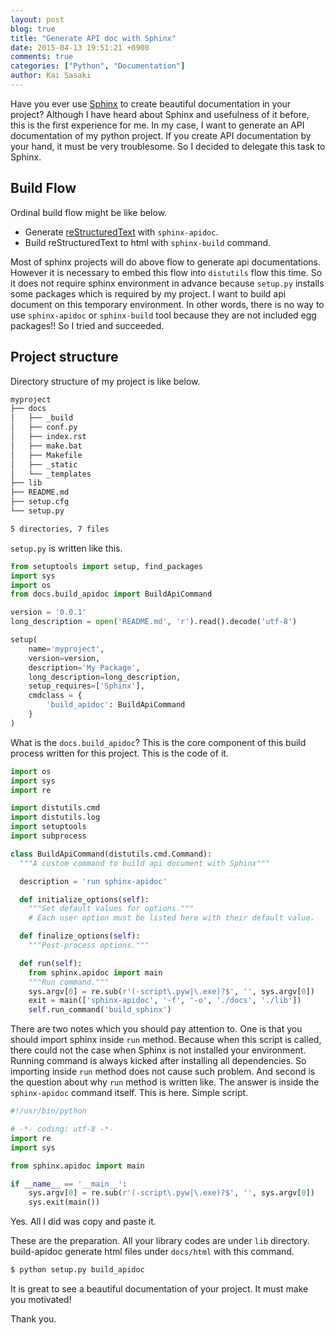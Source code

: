 ```yaml
---
layout: post
blog: true
title: "Generate API doc with Sphinx"
date: 2015-04-13 19:51:21 +0900
comments: true
categories: ["Python", "Documentation"]
author: Kai Sasaki
---
```


Have you ever use [Sphinx](http://sphinx-doc.org/) to create beautiful documentation in your project?
Although I have heard about Sphinx and usefulness of it before, this is the first experience for me. In my case, I want to
generate an API documentation of my python project. If you create API documentation by your hand, it must be very troublesome.
So I decided to delegate this task to Sphinx.

<!-- more -->

## Build Flow

Ordinal build flow might be like below.

* Generate [reStructuredText](http://docutils.sourceforge.net/docs/ref/rst/restructuredtext.html) with `sphinx-apidoc`.
* Build reStructuredText to html with `sphinx-build` command.

Most of sphinx projects will do above flow to generate api documentations. However it is necessary to embed this flow into `distutils` flow this time.
So it does not require sphinx environment in advance because `setup.py` installs some packages which is required by my project. I want to build api document on this temporary environment. In other words, there is no way to use `sphinx-apidoc` or `sphinx-build` tool because they are not included egg packages!! So I tried and succeeded.

## Project structure

Directory structure of my project is like below.

```bash
myproject
├── docs
│   ├── _build
│   ├── conf.py
│   ├── index.rst
│   ├── make.bat
│   ├── Makefile
│   ├── _static
│   └── _templates
├── lib
├── README.md
├── setup.cfg
└── setup.py

5 directories, 7 files
```

`setup.py` is written like this.

```python
from setuptools import setup, find_packages
import sys
import os
from docs.build_apidoc import BuildApiCommand

version = '0.0.1'
long_description = open('README.md', 'r').read().decode('utf-8')

setup(
    name='myproject',
    version=version,
    description='My Package',
    long_description=long_description,
    setup_requires=['Sphinx'],
    cmdclass = {
        'build_apidoc': BuildApiCommand
    }
)
```

What is the `docs.build_apidoc`? This is the core component of this build process written for this project. This is the code of it.

```python
import os
import sys
import re

import distutils.cmd
import distutils.log
import setuptools
import subprocess

class BuildApiCommand(distutils.cmd.Command):
  """A custom command to build api document with Sphinx"""

  description = 'run sphinx-apidoc'

  def initialize_options(self):
    """Set default values for options."""
    # Each user option must be listed here with their default value.

  def finalize_options(self):
    """Post-process options."""

  def run(self):
    from sphinx.apidoc import main
    """Run command."""
    sys.argv[0] = re.sub(r'(-script\.pyw|\.exe)?$', '', sys.argv[0])
    exit = main(['sphinx-apidoc', '-f', '-o', './docs', './lib'])
    self.run_command('build_sphinx')

```

There are two notes which you should pay attention to. One is that you should import sphinx inside `run` method. Because when this script is called, there could not the case when Sphinx is not installed your environment. Running command is always kicked after installing all dependencies. So importing inside `run` method does not cause such problem. And second is the question about why `run`
method is written like. The answer is inside the `sphinx-apidoc` command itself. This is here. Simple script.

```python
#!/usr/bin/python

# -*- coding: utf-8 -*-
import re
import sys

from sphinx.apidoc import main

if __name__ == '__main__':
    sys.argv[0] = re.sub(r'(-script\.pyw|\.exe)?$', '', sys.argv[0])
    sys.exit(main())
```

Yes. All I did was copy and paste it.

These are the preparation. All your library codes are under `lib` directory. build-apidoc generate html files under `docs/html` with this command.

```bash
$ python setup.py build_apidoc
```

It is great to see a beautiful documentation of your project. It must make you motivated!

Thank you.
